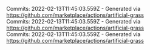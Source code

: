 Commits: 2022-02-13T11:45:03.559Z - Generated via https://github.com/marketplace/actions/artificial-grass
<br>
Commits: 2022-02-13T11:45:03.559Z - Generated via https://github.com/marketplace/actions/artificial-grass
<br>
Commits: 2022-02-13T11:45:03.559Z - Generated via https://github.com/marketplace/actions/artificial-grass
<br>
